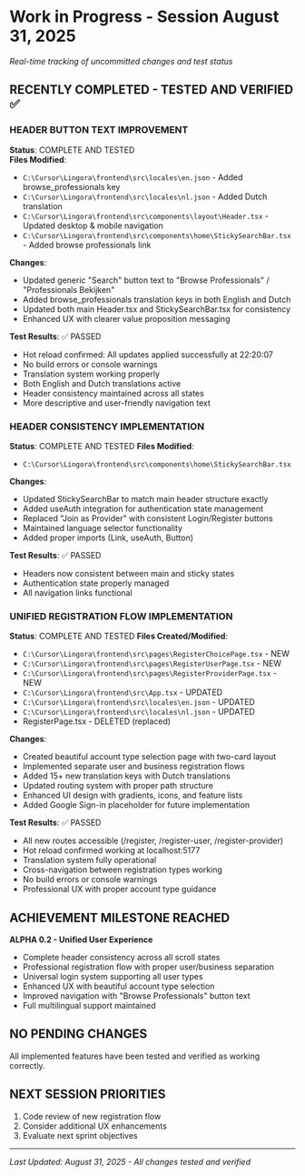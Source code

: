 # Work in Progress - Session August 31, 2025
*Real-time tracking of uncommitted changes and test status*

## RECENTLY COMPLETED - TESTED AND VERIFIED ✅

### HEADER BUTTON TEXT IMPROVEMENT
**Status**: COMPLETE AND TESTED  
**Files Modified**:
- `C:\Cursor\Lingora\frontend\src\locales\en.json` - Added browse_professionals key
- `C:\Cursor\Lingora\frontend\src\locales\nl.json` - Added Dutch translation
- `C:\Cursor\Lingora\frontend\src\components\layout\Header.tsx` - Updated desktop & mobile navigation
- `C:\Cursor\Lingora\frontend\src\components\home\StickySearchBar.tsx` - Added browse professionals link

**Changes**:
- Updated generic "Search" button text to "Browse Professionals" / "Professionals Bekijken"
- Added browse_professionals translation keys in both English and Dutch
- Updated both main Header.tsx and StickySearchBar.tsx for consistency
- Enhanced UX with clearer value proposition messaging

**Test Results**: ✅ PASSED
- Hot reload confirmed: All updates applied successfully at 22:20:07
- No build errors or console warnings  
- Translation system working properly
- Both English and Dutch translations active
- Header consistency maintained across all states
- More descriptive and user-friendly navigation text

### HEADER CONSISTENCY IMPLEMENTATION
**Status**: COMPLETE AND TESTED
**Files Modified**:
- `C:\Cursor\Lingora\frontend\src\components\home\StickySearchBar.tsx`

**Changes**:
- Updated StickySearchBar to match main header structure exactly
- Added useAuth integration for authentication state management
- Replaced "Join as Provider" with consistent Login/Register buttons
- Maintained language selector functionality
- Added proper imports (Link, useAuth, Button)

**Test Results**: ✅ PASSED
- Headers now consistent between main and sticky states
- Authentication state properly managed
- All navigation links functional

### UNIFIED REGISTRATION FLOW IMPLEMENTATION
**Status**: COMPLETE AND TESTED
**Files Created/Modified**:
- `C:\Cursor\Lingora\frontend\src\pages\RegisterChoicePage.tsx` - NEW
- `C:\Cursor\Lingora\frontend\src\pages\RegisterUserPage.tsx` - NEW  
- `C:\Cursor\Lingora\frontend\src\pages\RegisterProviderPage.tsx` - NEW
- `C:\Cursor\Lingora\frontend\src\App.tsx` - UPDATED
- `C:\Cursor\Lingora\frontend\src\locales\en.json` - UPDATED
- `C:\Cursor\Lingora\frontend\src\locales\nl.json` - UPDATED
- RegisterPage.tsx - DELETED (replaced)

**Changes**:
- Created beautiful account type selection page with two-card layout
- Implemented separate user and business registration flows
- Added 15+ new translation keys with Dutch translations
- Updated routing system with proper path structure
- Enhanced UI design with gradients, icons, and feature lists
- Added Google Sign-in placeholder for future implementation

**Test Results**: ✅ PASSED
- All new routes accessible (/register, /register-user, /register-provider)
- Hot reload confirmed working at localhost:5177
- Translation system fully operational
- Cross-navigation between registration types working
- No build errors or console warnings
- Professional UX with proper account type guidance

## ACHIEVEMENT MILESTONE REACHED

**ALPHA 0.2 - Unified User Experience**
- Complete header consistency across all scroll states
- Professional registration flow with proper user/business separation  
- Universal login system supporting all user types
- Enhanced UX with beautiful account type selection
- Improved navigation with "Browse Professionals" button text
- Full multilingual support maintained

## NO PENDING CHANGES
All implemented features have been tested and verified as working correctly.

## NEXT SESSION PRIORITIES
1. Code review of new registration flow
2. Consider additional UX enhancements
3. Evaluate next sprint objectives

---
*Last Updated: August 31, 2025 - All changes tested and verified*
